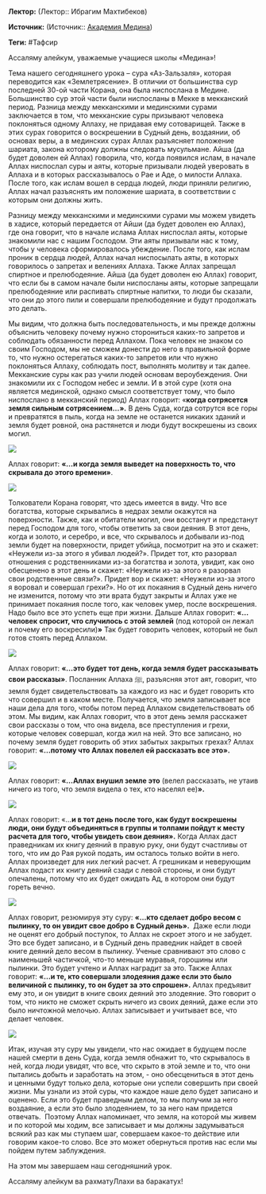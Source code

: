 **Лектор:** (Лектор:: Ибрагим Махтибеков)

**Источник:** (Источник:: [Академия Медина](https://web.medinaschool.org/school/))

**Теги:** #Тафсир

Ассаляму алейкум, уважаемые учащиеся школы «Медина»!


Тема нашего сегодняшнего урока – сура «Аз-Зальзаля», которая переводится как «Землетрясение». В отличии от большинства сур последней 30-ой части Корана, она была ниспослана в Медине. Большинство сур этой части были ниспосланы в Мекке в мекканский период. Разница между мекканскими и мединскими сурами заключается в том, что мекканские суры призывают человека поклоняться одному Аллаху, не придавая ему сотоварищей. Также в этих сурах говорится о воскрешении в Судный день, воздаянии, об основах веры, а в мединских сурах Аллах разъясняет положение шариата, закона которому должны следовать мусульмане. Айша (да будет доволен ей Аллах) говорила, что, когда появился ислам, в начале Аллах ниспослал суры и аяты, которые призывали людей уверовать в Аллаха и в которых рассказывалось о Рае и Аде, о милости Аллаха. После того, как ислам вошел в сердца людей, люди приняли религию, Аллах начал разъяснять им положение шариата, в соответствии с которым они должны жить.


Разницу между мекканскими и мединскими сурами мы можем увидеть в хадисе, который передается от Айши (да будет доволен ею Аллах), где она говорит, что в начале ислама Аллах ниспослал аяты, которые знакомили нас с нашим Господом. Эти аяты призывали нас к тому, чтобы у человека сформировалось убеждение. После того, как ислам проник в сердца людей, Аллах начал ниспосылать аяты, в которых говорилось о запретах и велениях Аллаха. Также Аллах запрещал спиртное и прелюбодеяние. Айша (да будет доволен ею Аллах) говорит, что если бы в самом начале были ниспосланы аяты, которые запрещали прелюбодеяние или распивать спиртные напитки, то люди бы сказали, что они до этого пили и совершали прелюбодеяние и будут продолжать это делать.


Мы видим, что должна быть последовательность, и мы прежде должны объяснить человеку почему нужно сторониться каких-то запретов и соблюдать обязанности перед Аллахом. Пока человек не знаком со своим Господом, мы не сможем донести до него в правильной форме то, что нужно остерегаться каких-то запретов или что нужно поклоняться Аллаху, соблюдать пост, выполнять молитву и так далее. Мекканские суры как раз учили людей основам вероубеждения. Они знакомили их с Господом небес и земли. И в этой суре (хотя она является мединской, однако смысл соответствует тому, что было ниспослано в мекканский период) Аллах говорит: «**когда сотрясется земля сильным сотрясением…».** В день Суда, когда сотрутся все горы и превратятся в пыль, когда на земле не останется никаких зданий и земля будет ровной, она растянется и люди будут воскрешены из своих могил.


![](https://medinaschool.org/files/images/2020/02/5e6a324a545184694a5eed14f2db548e.jpg)


Аллах говорит: **«…и когда земля выведет на поверхность то, что скрывала до этого времени»**.


![](https://medinaschool.org/files/images/2020/02/235d6c1fe961283736e8e57d5f223299.jpg)


Толкователи Корана говорят, что здесь имеется в виду. Что все богатства, которые скрывались в недрах земли окажутся на поверхности. Также, как и обитатели могил, они восстанут и предстанут перед Господом для того, чтобы ответить за свои деяния. В этот день, когда и золото, и серебро, и все, что скрывалось и добывали из-под земли будет на поверхности, придет убийца, посмотрит на это и скажет: «Неужели из-за этого я убивал людей?». Придет тот, кто разорвал отношения с родственниками из-за богатства и золота, увидит, как оно обесценено в этот день и скажет: «Неужели из-за этого я разорвал свои родственные связи?». Придет вор и скажет: «Неужели из-за этого я воровал и совершал грехи?». Но от их покаяния в Судный день ничего не изменится, потому что эти врата будут закрыты и Аллах уже не принимает покаяния после того, как человек умер, после воскрешения. Надо было все это успеть еще при жизни. Дальше Аллах говорит: **«…человек** **спросит, что случилось с этой землей** (под которой он лежал и почему его воскресили)**»** Так будет говорить человек, который не был готов стоять перед Аллахом.


![](https://medinaschool.org/files/images/2020/02/9b66ecbece545f9aae29e90965f7e79e.jpg)


Аллах говорит: **«…это будет тот день, когда земля будет рассказывать свои рассказы»**. Посланник Аллаха ﷺ, разъясняя этот аят, говорит, что земля будет свидетельствовать за каждого из нас и будет говорить кто что совершил и в каком месте. Получается, что земля записывает все наши дела для того, чтобы потом перед Аллахом свидетельствовать об этом. Мы видим, как Аллах говорит, что в этот день земля расскажет свои рассказы о том, что она видела, все преступления и грехи, которые человек совершал, когда жил на ней. Это все записано, но почему земля будет говорить об этих забытых закрытых грехах? Аллах говорит: **«…потому что Аллах повелел ей рассказать все это».**


**![](https://medinaschool.org/files/images/2020/02/ecaea33a940f67f995923823442b192c.jpg)**


Аллах говорит: **«…Аллах внушил земле это** (велел рассказать, не утаив ничего из того, что земля видела о тех, кто населял ее)**».**


**![](https://medinaschool.org/files/images/2020/02/2023d86ddcdb8099051bf4e7499c30c2.jpg)**


Аллах говорит: «…**и в тот день после того, как будут воскрешены люди, они будут объединяться в группы и толпами пойдут к месту расчета для того, чтобы увидеть свои деяния».** Когда Аллах даст праведникам их книгу деяний в правую руку, они будут счастливы от того, что им до Рая рукой подать, им осталось только войти в него. Аллах произведет для них легкий расчет. А грешникам и неверующим Аллах подаст их книгу деяний сзади с левой стороны, и они будут опечалены, потому что их будет ожидать Ад, в котором они будут гореть вечно.


![](https://medinaschool.org/files/images/2020/02/77c124eb84507096f78770f9a3b7a292.jpg)


Аллах говорит, резюмируя эту суру: **«…кто сделает добро весом с пылинку, то он увидит свое добро в Судный день».**  Даже если люди не оценят его добрый поступок, то Аллах не скроет этого и не забудет. Это все будет записано, и в Судный день праведник найдет в своей книге деяний дело весом в пылинку. Ученые сравнивают это слово с наименьшей частичкой, что-то меньше муравья, горошины или пылинки. Это будет учтено и Аллах наградит за это. Также Аллах говорит: **«…и те, кто совершали злодеяния даже если это было величиной с пылинку, то он будет за это спрошен».** Аллах предъявит ему это, и он увидит в книге своих деяний это злодеяние. Это говорит о том, что никто не сможет скрыть ничего из своих деяний, даже если это было ничтожной мелочью. Аллах записывает и учитывает все, что делает человек.


![](https://medinaschool.org/files/images/2020/02/e9f267d366710a60edb0b8f645a732eb.jpg)


Итак, изучая эту суру мы увидели, что нас ожидает в будущем после нашей смерти в день Суда, когда земля обнажит то, что скрывалось в ней, когда люди увидят, что все, что скрыто в этой земле и то, что они пытались добыть и заработать на этом, - оно обесцениться в этот день и ценными будут только дела, которые они успели совершить при своей жизни. Мы узнали из этой суры, что каждое наше дело будет записано и оценено. Если это будет праведным делом, то мы получим за него воздаяние, а если это было злодеянием, то за него нам придется отвечать.  Поэтому Аллах напоминает, что земля, на которой мы живем и по которой мы ходим, все записывает и мы должны задумываться всякий раз как мы ступаем шаг, совершаем какое-то действие или говорим какое-то слово. Все это может обернуться против нас если мы пойдем путем заблуждения.


На этом мы завершаем наш сегодняшний урок.


Ассаляму алейкум ва рахматуЛлахи ва баракатух!


